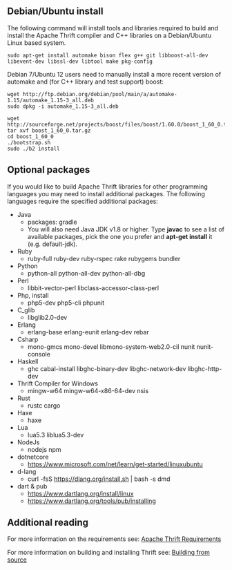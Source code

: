 ## Debian/Ubuntu install
The following command will install tools and libraries required to build and install the Apache Thrift compiler and C++ libraries on a Debian/Ubuntu Linux based system.

	sudo apt-get install automake bison flex g++ git libboost-all-dev libevent-dev libssl-dev libtool make pkg-config

Debian 7/Ubuntu 12 users need to manually install a more recent version of automake and (for C++ library and test support) boost:

    wget http://ftp.debian.org/debian/pool/main/a/automake-1.15/automake_1.15-3_all.deb
    sudo dpkg -i automake_1.15-3_all.deb

    wget http://sourceforge.net/projects/boost/files/boost/1.60.0/boost_1_60_0.tar.gz                                                                      tar xvf boost_1_60_0.tar.gz
    cd boost_1_60_0
    ./bootstrap.sh
    sudo ./b2 install

## Optional packages

If you would like to build Apache Thrift libraries for other programming languages you may need to install additional packages. The following languages require the specified additional packages:

 * Java
	* packages: gradle 
	* You will also need Java JDK v1.8 or higher. Type **javac** to see a list of available packages, pick the one you prefer and **apt-get install** it (e.g. default-jdk).
 * Ruby
	* ruby-full ruby-dev ruby-rspec rake rubygems bundler
 * Python
	* python-all python-all-dev python-all-dbg
 * Perl
	* libbit-vector-perl libclass-accessor-class-perl
 * Php, install
	* php5-dev php5-cli phpunit
 * C_glib
	* libglib2.0-dev
 * Erlang
	* erlang-base erlang-eunit erlang-dev rebar
 * Csharp
	* mono-gmcs mono-devel libmono-system-web2.0-cil nunit nunit-console
 * Haskell
	* ghc cabal-install libghc-binary-dev libghc-network-dev libghc-http-dev
 * Thrift Compiler for Windows
	* mingw-w64 mingw-w64-x86-64-dev nsis
 * Rust
	* rustc cargo
 * Haxe
	* haxe
 * Lua
    * lua5.3 liblua5.3-dev
 * NodeJs
    * nodejs npm
 * dotnetcore
    * https://www.microsoft.com/net/learn/get-started/linuxubuntu
 * d-lang
    * curl -fsS https://dlang.org/install.sh | bash -s dmd
 * dart & pub
    * https://www.dartlang.org/install/linux
    * https://www.dartlang.org/tools/pub/installing
	

## Additional reading

For more information on the requirements see: [Apache Thrift Requirements](/docs/install)

For more information on building and installing Thrift see: [Building from source](/docs/BuildingFromSource)

